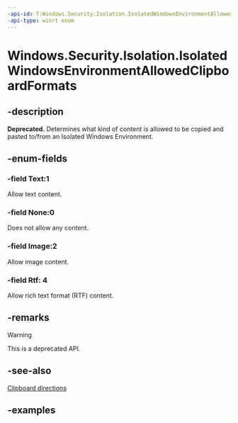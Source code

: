 ```yaml
---
-api-id: T:Windows.Security.Isolation.IsolatedWindowsEnvironmentAllowedClipboardFormats
-api-type: winrt enum
---
```


<!-- Enumeration syntax.
public enum IsolatedWindowsEnvironmentAllowedClipboardFormats : uint 
-->

# Windows.Security.Isolation.IsolatedWindowsEnvironmentAllowedClipboardFormats

## -description

**Deprecated.** Determines what kind of content is allowed to be copied and pasted to/from an Isolated Windows Environment.

## -enum-fields

### -field Text:1

Allow text content.

### -field None:0

Does not allow any content.

### -field Image:2

Allow image content.

### -field Rtf: 4

Allow rich text format (RTF) content.

## -remarks

> [!WARNING]
> This is a deprecated API.

## -see-also

[Clipboard directions](isolatedwindowsenvironmentclipboardcopypastedirections.md)

## -examples
